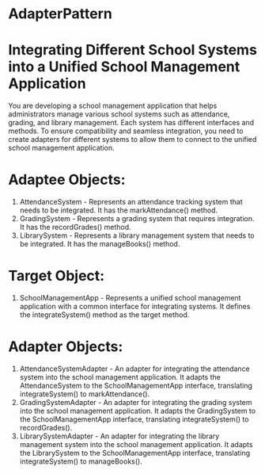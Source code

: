 # AdapterPattern

# Integrating Different School Systems into a Unified School Management Application
You are developing a school management application that helps administrators manage various school systems such as attendance, grading, and library management. Each system has different interfaces and methods. To ensure compatibility and seamless integration, you need to create adapters for different systems to allow them to connect to the unified school management application.

# Adaptee Objects:
1. AttendanceSystem - Represents an attendance tracking system that needs to be integrated. It has the markAttendance() method.
2. GradingSystem - Represents a grading system that requires integration. It has the recordGrades() method.
3. LibrarySystem - Represents a library management system that needs to be integrated. It has the manageBooks() method.

# Target Object:
1. SchoolManagementApp - Represents a unified school management application with a common interface for integrating systems. It defines the integrateSystem() method as the target method.

# Adapter Objects:
1. AttendanceSystemAdapter - An adapter for integrating the attendance system into the school management application. It adapts the AttendanceSystem to the SchoolManagementApp interface, translating integrateSystem() to markAttendance().
2. GradingSystemAdapter - An adapter for integrating the grading system into the school management application. It adapts the GradingSystem to the SchoolManagementApp interface, translating integrateSystem() to recordGrades().
3. LibrarySystemAdapter - An adapter for integrating the library management system into the school management application. It adapts the LibrarySystem to the SchoolManagementApp interface, translating integrateSystem() to manageBooks().